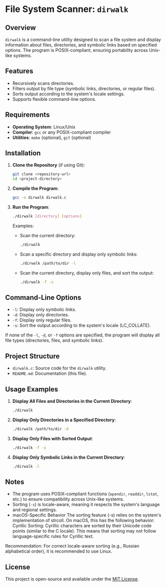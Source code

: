 # File System Scanner: `dirwalk`

## Overview
`dirwalk` is a command-line utility designed to scan a file system and display information about files, directories, and symbolic links based on specified options. The program is POSIX-compliant, ensuring portability across Unix-like systems.

## Features
- Recursively scans directories.
- Filters output by file type (symbolic links, directories, or regular files).
- Sorts output according to the system's locale settings.
- Supports flexible command-line options.

## Requirements
- **Operating System**: Linux/Unix
- **Compiler**: `gcc` or any POSIX-compliant compiler
- **Utilities**: `make` (optional), `git` (optional)

## Installation

1. **Clone the Repository** (if using Git):
   ```bash
   git clone <repository-url>
   cd <project-directory>
   ```

2. **Compile the Program**:
   ```bash
   gcc -o dirwalk dirwalk.c
   ```

3. **Run the Program**:
   ```bash
   ./dirwalk [directory] [options]
   ```

   Examples:
   - Scan the current directory:
     ```bash
     ./dirwalk
     ```
   - Scan a specific directory and display only symbolic links:
     ```bash
     ./dirwalk /path/to/dir -l
     ```
   - Scan the current directory, display only files, and sort the output:
     ```bash
     ./dirwalk -f -s
     ```

## Command-Line Options
- `-l`: Display only symbolic links.
- `-d`: Display only directories.
- `-f`: Display only regular files.
- `-s`: Sort the output according to the system's locale (LC_COLLATE).

If none of the `-l`, `-d`, or `-f` options are specified, the program will display all file types (directories, files, and symbolic links).

## Project Structure
- `dirwalk.c`: Source code for the `dirwalk` utility.
- `README.md`: Documentation (this file).

## Usage Examples

1. **Display All Files and Directories in the Current Directory**:
   ```bash
   ./dirwalk
   ```

2. **Display Only Directories in a Specified Directory**:
   ```bash
   ./dirwalk /path/to/dir -d
   ```

3. **Display Only Files with Sorted Output**:
   ```bash
   ./dirwalk -f -s
   ```

4. **Display Only Symbolic Links in the Current Directory**:
   ```bash
   ./dirwalk -l
   ```


## Notes
- The program uses POSIX-compliant functions (`opendir`, `readdir`, `lstat`, etc.) to ensure compatibility across Unix-like systems.
- Sorting (`-s`) is locale-aware, meaning it respects the system's language and regional settings.
- macOS-Specific Behavior
The sorting feature (-s) relies on the system's implementation of strcoll. On macOS, this has the following behavior:
Cyrillic Sorting:
Cyrillic characters are sorted by their Unicode code points (similar to the C locale).
This means that sorting may not follow language-specific rules for Cyrillic text.

Recommendation:
For correct locale-aware sorting (e.g., Russian alphabetical order), it is recommended to use Linux.

## License
This project is open-source and available under the [MIT License](LICENSE).

